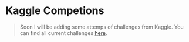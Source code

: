 # Kaggle Competions
> Soon I will be adding some attemps of challenges from Kaggle. You can find all current challenges [here](https://www.kaggle.com/competitions).
